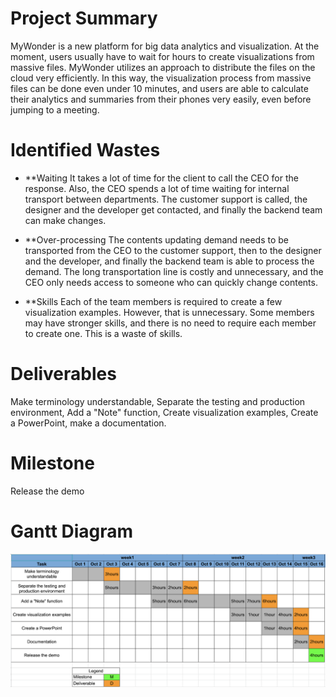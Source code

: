 # Project Summary

MyWonder is a new platform for big data analytics and visualization. At the moment, users usually have to wait for hours to create visualizations from massive files. MyWonder utilizes an approach to distribute the files on the cloud very efficiently. In this way, the visualization process from massive files can be done even under 10 minutes, and users are able to calculate their analytics and summaries from their phones very easily, even before jumping to a meeting.

# Identified Wastes

- **Waiting 
It takes a lot of time for the client to call the CEO for the response. Also, the CEO spends a lot of time waiting for internal transport between departments. The customer support is called, the designer and the developer get contacted, and finally the backend team can make changes. 

- **Over-processing
The contents updating demand needs to be transported from the CEO to the customer support, then to the designer and the developer, and finally the backend team is able to process the demand. The long transportation line is costly and unnecessary, and the CEO only needs access to someone who can quickly change contents.

- **Skills
Each of the team members is required to create a few visualization examples. However, that is unnecessary. Some members may have stronger skills, and there is no need to require each member to create one. This is a waste of skills.


# Deliverables

Make terminology understandable, Separate the testing and production environment, Add a "Note" function, Create visualization examples, Create a PowerPoint, make a documentation.

# Milestone

Release the demo

# Gantt Diagram

![image](https://github.com/Ueny/DS560_hw3/blob/main/Gantt%20Chart.png)
